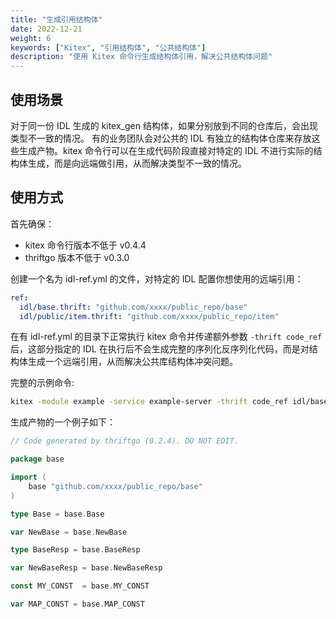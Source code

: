 ```yaml
---
title: "生成引用结构体"
date: 2022-12-21
weight: 6
keywords: ["Kitex", "引用结构体", "公共结构体"]
description: "使用 Kitex 命令行生成结构体引用，解决公共结构体问题"
---
```


## 使用场景

对于同一份 IDL 生成的 kitex_gen 结构体，如果分别放到不同的仓库后，会出现类型不一致的情况。
有的业务团队会对公共的 IDL 有独立的结构体仓库来存放这些生成产物。kitex 命令行可以在生成代码阶段直接对特定的 IDL 不进行实际的结构体生成，而是向远端做引用，从而解决类型不一致的情况。

## 使用方式

首先确保：

- kitex 命令行版本不低于 v0.4.4
- thriftgo 版本不低于 v0.3.0

创建一个名为 idl-ref.yml 的文件，对特定的 IDL 配置你想使用的远端引用：

```yaml
ref:
  idl/base.thrift: "github.com/xxxx/public_repo/base"
  idl/public/item.thrift: "github.com/xxxx/public_repo/item"
```

在有 idl-ref.yml 的目录下正常执行 kitex 命令并传递额外参数 `-thrift code_ref` 后，这部分指定的 IDL 在执行后不会生成完整的序列化反序列化代码，而是对结构体生成一个远端引用，从而解决公共库结构体冲突问题。

完整的示例命令:

```bash
kitex -module example -service example-server -thrift code_ref idl/base.thrift
```

生成产物的一个例子如下：

```go
// Code generated by thriftgo (0.2.4). DO NOT EDIT.

package base

import (
	base "github.com/xxxx/public_repo/base"
)

type Base = base.Base

var NewBase = base.NewBase

type BaseResp = base.BaseResp

var NewBaseResp = base.NewBaseResp

const MY_CONST  = base.MY_CONST

var MAP_CONST = base.MAP_CONST

```
